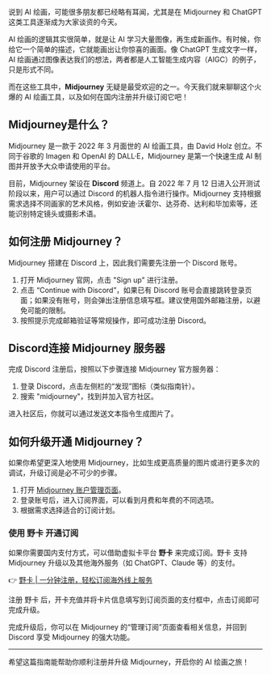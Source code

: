说到 AI 绘画，可能很多朋友都已经略有耳闻，尤其是在 Midjourney 和 ChatGPT 这类工具逐渐成为大家谈资的今天。

AI 绘画的逻辑其实很简单，就是让 AI 学习大量图像，再生成新画作。有时候，你给它一个简单的描述，它就能画出让你惊喜的画面。像 ChatGPT 生成文字一样，AI 绘画通过图像表达我们的想法，两者都是人工智能生成内容（AIGC）的例子，只是形式不同。

而在这些工具中，**Midjourney** 无疑是最受欢迎的之一。今天我们就来聊聊这个火爆的 AI 绘画工具，以及如何在国内注册并升级订阅它吧！

## Midjourney是什么？

Midjourney 是一款于 2022 年 3 月面世的 AI 绘画工具，由 David Holz 创立。不同于谷歌的 Imagen 和 OpenAI 的 DALL·E，Midjourney 是第一个快速生成 AI 制图并开放予大众申请使用的平台。

目前，Midjourney 架设在 **Discord** 频道上。自 2022 年 7 月 12 日进入公开测试阶段以来，用户可以通过 Discord 的机器人指令进行操作。Midjourney 支持根据需求选择不同画家的艺术风格，例如安迪·沃霍尔、达芬奇、达利和毕加索等，还能识别特定镜头或摄影术语。

## 如何注册 Midjourney？

Midjourney 搭建在 Discord 上，因此我们需要先注册一个 Discord 账号。

1. 打开 Midjourney 官网，点击 "Sign up" 进行注册。
2. 点击 “Continue with Discord”，如果已有 Discord 账号会直接跳转登录页面；如果没有账号，则会弹出注册信息填写框。建议使用国外邮箱注册，以避免可能的限制。
3. 按照提示完成邮箱验证等常规操作，即可成功注册 Discord。

## Discord连接 Midjourney 服务器

完成 Discord 注册后，按照以下步骤连接 Midjourney 官方服务器：

1. 登录 Discord，点击左侧栏的“发现”图标（类似指南针）。
2. 搜索 "midjourney"，找到并加入官方社区。

进入社区后，你就可以通过发送文本指令生成图片了。

## 如何升级开通 Midjourney？

如果你希望更深入地使用 Midjourney，比如生成更高质量的图片或进行更多次的调试，升级订阅是必不可少的步骤。

1. 打开 [Midjourney 账户管理页面](https://www.midjourney.com/account)。
2. 登录账号后，进入订阅界面，可以看到月费和年费的不同选项。
3. 根据需求选择适合的订阅计划。

### 使用 野卡 开通订阅

如果你需要国内支付方式，可以借助虚拟卡平台 **野卡** 来完成订阅。野卡 支持 Midjourney 升级以及其他海外服务（如 ChatGPT、Claude 等）的支付。

👉 [野卡 | 一分钟注册，轻松订阅海外线上服务](https://bit.ly/bewildcard)

注册 野卡 后，开卡充值并将卡片信息填写到订阅页面的支付框中，点击订阅即可完成升级。

完成升级后，你可以在 Midjourney 的“管理订阅”页面查看相关信息，并回到 Discord 享受 Midjourney 的强大功能。

---

希望这篇指南能帮助你顺利注册并升级 Midjourney，开启你的 AI 绘画之旅！
